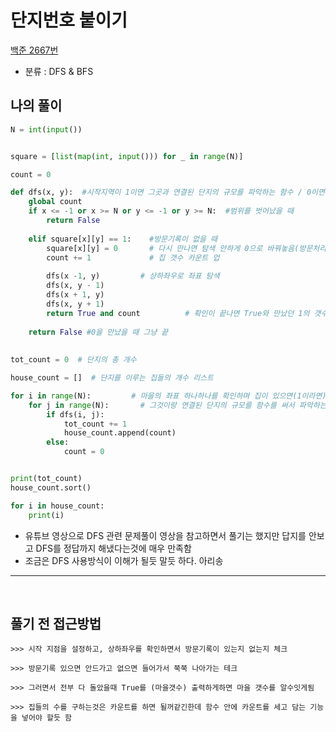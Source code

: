 # 단지번호 붙이기
[백준 2667번](https://www.acmicpc.net/problem/2667)
* 분류 : DFS & BFS

## 나의 풀이
```python
N = int(input())


square = [list(map(int, input())) for _ in range(N)]

count = 0

def dfs(x, y):  #시작지역이 1이면 그곳과 연결된 단지의 규모를 파악하는 함수 / 0이면 돌지 않고 끝
    global count
    if x <= -1 or x >= N or y <= -1 or y >= N:  #범위를 벗어났을 때 
        return False
    
    elif square[x][y] == 1:    #방문기록이 없을 때
        square[x][y] = 0       # 다시 만나면 탐색 안하게 0으로 바꿔놓음(방문처리)
        count += 1             # 집 갯수 카운트 업
        
        dfs(x -1, y)         # 상하좌우로 좌표 탐색
        dfs(x, y - 1)
        dfs(x + 1, y)
        dfs(x, y + 1)
        return True and count          # 확인이 끝나면 True와 만났던 1의 갯수(집)를 리턴해줌
        
    return False #0을 만났을 때 그냥 끝
    
    
tot_count = 0  # 단지의 총 개수

house_count = []  # 단지를 이루는 집들의 개수 리스트

for i in range(N):         # 마을의 좌표 하나하나를 확인하며 집이 있으면(1이라면) 
    for j in range(N):       # 그것이랑 연결된 단지의 규모를 함수를 써서 파악하는 ㅇㅇ
        if dfs(i, j):
            tot_count += 1
            house_count.append(count)
        else:
            count = 0


print(tot_count)
house_count.sort()

for i in house_count:
    print(i)
```
* 유튜브 영상으로 DFS 관련 문제풀이 영상을 참고하면서 풀기는 했지만 답지를 안보고 DFS를 정답까지 해냈다는것에 매우 만족함
* 조금은 DFS 사용방식이 이해가 될듯 말듯 하다. 아리송

- - -

<br>

## 풀기 전 접근방법
```
>>> 시작 지점을 설정하고, 상하좌우를 확인하면서 방문기록이 있는지 없는지 체크

>>> 방문기록 있으면 안드가고 없으면 들어가서 쭉쭉 나아가는 테크

>>> 그러면서 전부 다 돌았을때 True를 (마을갯수) 출력하게하면 마을 갯수를 알수잇게됨

>>> 집들의 수를 구하는것은 카운트를 하면 될꺼같긴한데 함수 안에 카운트를 세고 담는 기능을 넣어야 할듯 함
```


